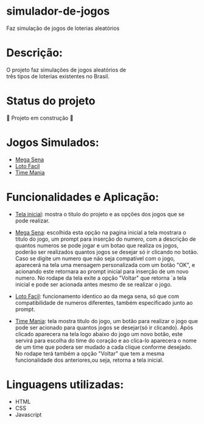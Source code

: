 # simulador-de-jogos
Faz simulação de jogos de loterias aleatórios

# Descrição:
  
  O projeto faz simulações de jogos aleatórios de <br>
  três tipos de loterias existentes no Brasil.

# Status do projeto
  
 :construction: Projeto em construção :construction:
  
# Jogos Simulados:
  
  * [Mega Sena](#mega-sena)
  * [Loto Facil](#loto-facil)
  * [Time Mania](#time-mania)
  
# Funcionalidades e Aplicação:
  
  * [Tela inicial](#tela-inicial): mostra o titulo do projeto e as opções dos jogos
                  que se pode realizar.
  
  * [Mega Sena](#mega-sena): escolhida esta opção na pagina inicial a tela mostrara
               o titulo do jogo, um prompt para inserção do numero, com a descrição de quantos
               numeros se pode jogar e um botao que realiza os jogos,
               poderão ser realizados quantos jogos se desejar só ir
               clicando no botão. Caso se digite um numero que não seja
               compatível com o jogo, aparecerá na tela uma mensagem 
               personalizada com um botão "OK", e acionando este retornara
               ao prompt inicial para inserção de um novo numero. 
               No rodape da tela exite a opção "Voltar" que retorna 
                `a tela inicial e pode ser acionada antes mesmo de se realizar o jogo.
  
  * [Loto Facil](#loto-facil): funcionamento identico ao da mega sena, só que com compatibilidade
  de numeros diferentes, também especificado junto ao prompt.
  
  * [Time Mania](#time-mania): tela mostra titulo do jogo, um botão para realizar o jogo que pode 
  ser acionado para quantos jogos se desejar(só ir clicando). Após clicado aparecera na tela logo 
  abaixo do jogo um novo botão, este servirá para escolha do time do coração e ao clica-lo aparecera o nome 
  de um time que podera ser mudado a cada clique conforme desejado. No rodape terá também a opção "Voltar"
  que tem a mesma funcionalidade dos anteriores,ou seja, retorna a tela inicial.
  
  # Linguagens utilizadas:
  
  - HTML
  - CSS
  - Javascript
  
  
  
  
  


  
  
  
  
